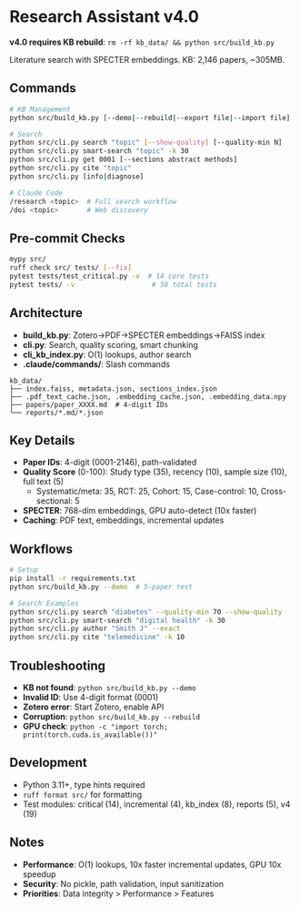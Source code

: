 # Research Assistant v4.0

**v4.0 requires KB rebuild**: `rm -rf kb_data/ && python src/build_kb.py`

Literature search with SPECTER embeddings. KB: 2,146 papers, ~305MB.

## Commands

```bash
# KB Management
python src/build_kb.py [--demo|--rebuild|--export file|--import file]

# Search
python src/cli.py search "topic" [--show-quality] [--quality-min N]
python src/cli.py smart-search "topic" -k 30
python src/cli.py get 0001 [--sections abstract methods]
python src/cli.py cite "topic"
python src/cli.py [info|diagnose]

# Claude Code
/research <topic>  # Full search workflow
/doi <topic>       # Web discovery
```

## Pre-commit Checks

```bash
mypy src/
ruff check src/ tests/ [--fix]
pytest tests/test_critical.py -v  # 14 core tests
pytest tests/ -v                   # 50 total tests
```

## Architecture

- **build_kb.py**: Zotero→PDF→SPECTER embeddings→FAISS index
- **cli.py**: Search, quality scoring, smart chunking
- **cli_kb_index.py**: O(1) lookups, author search
- **.claude/commands/**: Slash commands

```
kb_data/
├── index.faiss, metadata.json, sections_index.json
├── .pdf_text_cache.json, .embedding_cache.json, .embedding_data.npy
├── papers/paper_XXXX.md  # 4-digit IDs
└── reports/*.md/*.json
```

## Key Details

- **Paper IDs**: 4-digit (0001-2146), path-validated
- **Quality Score** (0-100): Study type (35), recency (10), sample size (10), full text (5)
  - Systematic/meta: 35, RCT: 25, Cohort: 15, Case-control: 10, Cross-sectional: 5
- **SPECTER**: 768-dim embeddings, GPU auto-detect (10x faster)
- **Caching**: PDF text, embeddings, incremental updates

## Workflows

```bash
# Setup
pip install -r requirements.txt
python src/build_kb.py --demo  # 5-paper test

# Search Examples
python src/cli.py search "diabetes" --quality-min 70 --show-quality
python src/cli.py smart-search "digital health" -k 30
python src/cli.py author "Smith J" --exact
python src/cli.py cite "telemedicine" -k 10
```

## Troubleshooting

- **KB not found**: `python src/build_kb.py --demo`
- **Invalid ID**: Use 4-digit format (0001)
- **Zotero error**: Start Zotero, enable API
- **Corruption**: `python src/build_kb.py --rebuild`
- **GPU check**: `python -c "import torch; print(torch.cuda.is_available())"`

## Development

- Python 3.11+, type hints required
- `ruff format src/` for formatting
- Test modules: critical (14), incremental (4), kb_index (8), reports (5), v4 (19)

## Notes

- **Performance**: O(1) lookups, 10x faster incremental updates, GPU 10x speedup
- **Security**: No pickle, path validation, input sanitization
- **Priorities**: Data integrity > Performance > Features
